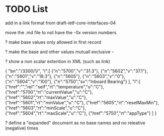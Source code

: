 # TODO List

add in a link format from draft-ietf-core-interfaces-04

move the .md file to not have the -0x version numbers

? make base values only allowed in first record

? make the base and other values mutuall exclusive -

? show a non scalar extention in XML (such as link)


{
"bn":"/3300/1/",
“i":[
{"n":"5700","v":"31.3"},
{"n":"5602","v":"37.1"},
{"n":"5601","v":"18.3"},
{"n":"5605"},
{"n":"5603","v":"0"},
{"n":"5604","v":"100"},
{"n":"5750","sv":"Inboard Bearing"}
],
"l":[
{"href":"","rel":"self","rt":"temperature","u":"C"},
{"href":"5700","rt":"currentValue","u":"C"},
{"href":"5602","rt":"maxValue","u":"C"},
{"href":"5601","rt":"minValue","u":"C"},
{"href":"5605","rt":"resetMaxMin"},
{"href":"5603","rt":"minScale","u":"C"},
{"href":"5604","rt":"maxScale","u":"C"},
{"href":"5750","rt":"appType"}
]
}

? define a "expanded" document as no base names and no releative (negative) times

